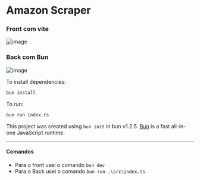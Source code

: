 # Amazon Scraper

### Front com vite
![image](https://github.com/user-attachments/assets/114d0928-b71c-48a6-a343-0598c789dab5)

### Back com Bun
![image](https://github.com/user-attachments/assets/499098e0-4c92-484e-96be-b030b119a573)


To install dependencies:

```bash
bun install
```

To run:

```bash
bun run index.ts
```

This project was created using `bun init` in bun v1.2.5. [Bun](https://bun.sh) is a fast all-in-one JavaScript runtime.


-----------------------------------------------------------
#### Comandos

* Para o front usei o comando 
 `bun dev` <br>
* Para o Back usei o comando 
`bun run .\src\index.ts`<br>
 
